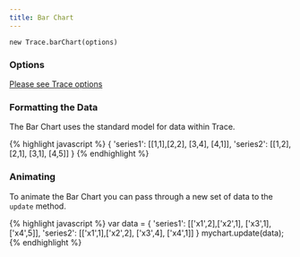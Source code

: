 ```yaml
---
title: Bar Chart
---
```


`new Trace.barChart(options)`

### Options

[Please see Trace options](#options)

### Formatting the Data

The Bar Chart uses the standard model for data within Trace.

{% highlight javascript %}
{
	'series1': [[1,1],[2,2], [3,4], [4,1]],
	'series2': [[1,2],[2,1], [3,1], [4,5]]
}
{% endhighlight %}

<div id="barchart-example"></div>

<script type="text/javascript">
	
(function () {

	var data = {
		'series1': [['x1',2],['x2',1], ['x3',1], ['x4',5]],
		'series2': [['x1',1],['x2',2], ['x3',4], ['x4',1]]
	}
	new Trace.barChart({
		'div': '#barchart-example',
		'data': data,
		'width': 695,
		'legend': false,
		'height': 200
	});

})();
</script>

### Animating

To animate the Bar Chart you can pass through a new set of data to the `update` method.

{% highlight javascript %}
var data = {
	'series1': [['x1',2],['x2',1], ['x3',1], ['x4',5]],
	'series2': [['x1',1],['x2',2], ['x3',4], ['x4',1]]
}
mychart.update(data);
{% endhighlight %}

<div id="barchart-animation-example"></div>

<script type="text/javascript">
(function () {

	var rand = function () {
		var obj = {'series1': [], 'series2': []};
		Object.keys(obj).forEach(function (key) {
			for (var i = 1; i <= 4; i++) {
				obj[key].push(['x' + i, Math.round(Math.random() * 10)]);
			}
		});
		return obj;
	};

	var data = {
		'series1': [['x1',2],['x2',1], ['x3',1], ['x4',5]],
		'series2': [['x1',1],['x2',2], ['x3',4], ['x4',1]]
	};
	var chart = new Trace.barChart({
		'div': '#barchart-animation-example',
		'data': data,
		'width': 695,
		'legend': false,
		'height': 200
	});

	setInterval(function () {
		chart.update(rand());
	}, 1000);

})();
</script>
